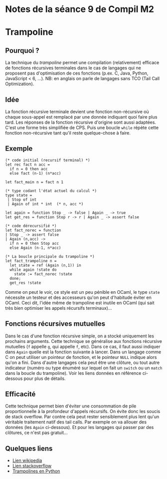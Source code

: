 Notes de la séance 9 de Compil M2
=================================

# Trampoline

## Pourquoi ?

La technique du *trampoline* permet une compilation (relativement) efficace
de fonctions récursives terminales dans le cas de langages qui ne proposent pas
d'optimisation de ces fonctions (p.ex. C, Java, Python, JavaScript < 6, ...).
NB: en anglais on parle de langages sans TCO (Tail Call Optimization).

## Idée

La fonction récursive terminale devient une fonction
non-récursive où chaque sous-appel est remplacé par une donnée
indiquant quoi faire plus tard. Les réponses de la fonction récursive
d'origine sont aussi adaptées. C'est une forme très simplifiée de CPS.
Puis une boucle `while` répète cette fonction non-récursive tant
qu'il reste quelque-chose à faire.

## Exemple

```
(* code initial (recursif terminal) *)
let rec fact n acc =
  if n = 0 then acc
  else fact (n-1) (n*acc)

let fact_main n = fact n 1

(* type codant l'état actuel du calcul *)
type state =
 | Stop of int
 | Again of int * int  (* n, acc *)

let again = function Stop _ -> false | Again _ -> true
let get_res = function Stop r -> r | Again _ -> assert false

(* code dérecursifié *)
let fact_norec = function
| Stop _ -> assert false
| Again (n,acc) ->
  if n = 0 then Stop acc
  else Again (n-1, n*acc)

(* La boucle principale du trampoline *)
let fact_trampoline n =
  let state = ref (Again (n,1)) in
  while again !state do
    state := fact_norec !state
  done;
  get_res !state
```

Comme on peut le voir, ce style est un peu pénible en OCaml,
le type `state` nécessite un testeur et des accesseurs qu'on
peut d'habitude éviter en OCaml. Ceci dit, l'idée même de
trampoline est inutile en OCaml (qui sait très bien optimiser
les appels récursifs terminaux)...

## Fonctions récursives mutuelles

Dans le cas d'une fonction récursive simple, on a stocké
uniquement les prochains arguments. Cette technique se généralise
aux fonctions récursive mutuelles (`f` appelle `g`, qui appelle
`f`, etc). Dans ce cas, il faut aussi indiquer dans `Again`
quelle est la fonction suivante à lancer. Dans un langage
comme C on peut utiliser un pointeur de fonction, et le pointeur
`NULL` indique alors qu'on a fini. Dans d'autre langages
cela peut être une clôture, ou tout autre indicateur
(numéro ou type énuméré sur lequel on fait un `switch` ou
un `match` dans la boucle du trampoline). Voir les liens données en
référence ci-dessous pour plus de détails.

## Efficacité

Cette technique permet bien d'éviter une consommation de
pile proportionnelle à la profondeur d'appels récursifs. On évite donc
les soucis de stack overflow. Par contre cela peut rester sensiblement
plus lent qu'un véritable traitement natif des tail calls. Par exemple
on va allouer des données (les `Again` ci-dessous). Et pour les langages
qui passer par des clôtures, ce n'est pas gratuit...

## Quelques liens

  - [Lien wikipedia](https://en.wikipedia.org/wiki/Tail_call#Through_trampolining)
  - [Lien stackoverflow](http://stackoverflow.com/questions/189725/what-is-a-trampoline-function)
  - [Trampolines en Python](http://blog.moertel.com/posts/2013-06-12-recursion-to-iteration-4-trampolines.html)
